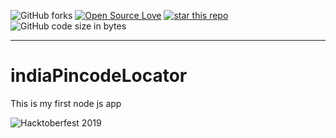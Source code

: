 ![GitHub forks](https://img.shields.io/github/forks/bhumijgupta/indiaPincodeLocator?color=1&style=flat-square)
[![Open Source Love](https://badges.frapsoft.com/os/mit/mit.svg?v=102)](https://github.com/ellerbrock/open-source-badge/)
[![star this repo](http://githubbadges.com/star.svg?user=boennemann&repo=badges&style=flat)](https://github.com/boennemann/badges)
![GitHub code size in bytes](https://img.shields.io/github/languages/code-size/bhumijgupta/indiaPincodeLocator)

-------------------------

# indiaPincodeLocator



This is my first node js app

![Hacktoberfest 2019](https://img.shields.io/badge/hacktoberfest-2019-blueviolet)
